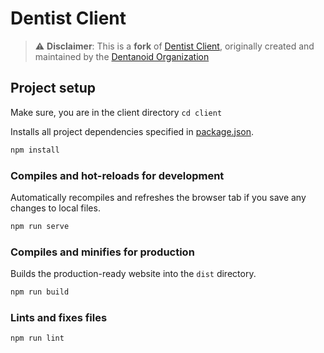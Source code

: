 # Dentist Client

> ⚠️ **Disclaimer**: This is a **fork** of [Dentist Client](https://github.com/Dentanoid/Dentist-Client), originally created and maintained by the [Dentanoid Organization](https://github.com/Dentanoid)


## Project setup

Make sure, you are in the client directory `cd client`

Installs all project dependencies specified in [package.json](./package.json).

```sh
npm install
```

### Compiles and hot-reloads for development

Automatically recompiles and refreshes the browser tab if you save any changes to local files.

```sh
npm run serve
```

### Compiles and minifies for production

Builds the production-ready website into the `dist` directory.

```sh
npm run build
```

### Lints and fixes files

```sh
npm run lint
```
